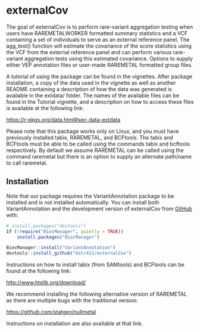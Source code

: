 
# externalCov

<!-- badges: start -->
<!-- badges: end -->

The goal of externalCov is to perform rare-variant aggregation testing when users have
RAREMETALWORKER formatted summary statistics and a VCF containing a set of individuals
to serve as an external reference panel. The agg_test() function will estimate 
the covariance of the score statistics using the VCF from the external reference 
panel and can perform various rare-variant aggregation tests using this estimated 
covariance. Options to supply either VEP annotation files or user-made RAREMETAL 
formatted group files.

A tutorial of using the package can be found in the vignettes. After package installation,
a copy of the data 
used in the vignette as well as another README containing a description of how the 
data was generated is available in the extdata/ folder. The names of the available 
files can be found in the Tutorial vignette, and a description on how to
access these files is available at the following link: 

https://r-pkgs.org/data.html#sec-data-extdata

Please note that this package works only on Linux, and you must have previously 
installed tabix, RAREMETAL, and BCFtools. The tabix and BCFtools must be able to 
be called using the commands tabix and bcftools respectively. By default we assume
RAREMETAL can be called using the command raremetal but there is an option to supply
an alternate path/name to call raremetal.

## Installation

Note that our package requires the VariantAnnotation package to be installed 
and is not installed automatically. You can install both VariantAnnotation and 
the development version of externalCov from [GitHub](https://github.com/balr411) with:

``` r
# install.packages("devtools")
if (!require("BiocManager", quietly = TRUE))
    install.packages("BiocManager")

BiocManager::install("VariantAnnotation")
devtools::install_github("balr411/externalCov")
```

Instructions on how to install tabix (from SAMtools) and BCFtools can be found at the following link:

http://www.htslib.org/download/

We recommend installing the following alternative version of RAREMETAL as there are
multiple bugs with the traditional version:

https://github.com/statgen/nullmetal

Instructions on installation are also available at that link.




